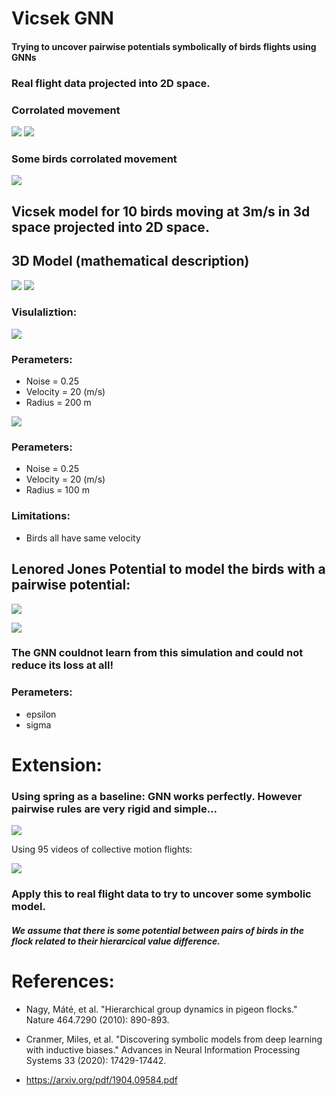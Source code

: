 # Vicsek GNN

#### Trying to uncover pairwise potentials symbolically of birds flights using GNNs


### Real flight data projected into 2D space.

### Corrolated movement
![](./animations/flight_5.gif)
![](./animations/flight_57.gif)

### Some birds corrolated movement
![](./animations/flight_20.gif)


## Vicsek model for 10 birds moving at 3m/s in 3d space projected into 2D space.
## 3D Model (mathematical description)
![](./images/v2.png)
![](./images/v1.png)


### Visulaliztion:  

![](./animations/vicsek_noise0_25_radius_200.gif)
### Perameters: 
- Noise = 0.25
- Velocity = 20 (m/s)
-  Radius = 200 m 

![](./animations/vicsek_noise0_25_radius_100.gif)
### Perameters: 
- Noise = 0.25
- Velocity = 20 (m/s)
-  Radius = 100 m 

### Limitations: 

- Birds all have same velocity


## Lenored Jones Potential to model the birds with a pairwise potential:  
![](./images/ljp.png)

![](./animations/lj.gif)

### The GNN couldnot learn from this simulation and could not reduce its loss at all! 
### Perameters: 
- epsilon 
- sigma 

# Extension:

### Using spring as a baseline: GNN works perfectly. However pairwise rules are very rigid and simple... 
![](./animations/predictiosns_spring.gif)

Using 95 videos of collective motion flights: 

![](./animations/predictiosns_notworking.gif)


### Apply this to real flight data to try to uncover some symbolic model.

##### We assume that there is some potential between pairs of birds in the flock related to their hierarcical value difference.

# References:

- Nagy, Máté, et al. "Hierarchical group dynamics in pigeon flocks." Nature 464.7290 (2010): 890-893.

- Cranmer, Miles, et al. "Discovering symbolic models from deep learning with inductive biases." Advances in Neural Information Processing Systems 33 (2020): 17429-17442.

- https://arxiv.org/pdf/1904.09584.pdf